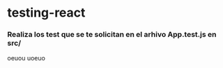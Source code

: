 # testing-react

### Realiza los test que se te solicitan en el arhivo App.test.js en src/

oeuou
uoeuo

